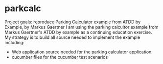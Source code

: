 # parkcalc
Project goals: reproduce Parking Calculator example from ATDD by Example, by Markus Gaertner
I am using the parking calcultor example from Markus Gaertner's ATDD by example as a continuing education exercise.
My strategy is to build all source needed to implement the example including:
- Web application source needed for the parking calculator application
- cucumber files for the cucumber test scenarios
